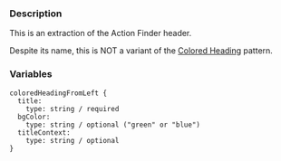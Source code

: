 ### Description
This is an extraction of the Action Finder header.

Despite its name, this is NOT a variant of the [Colored Heading](./?p=atoms-colored-heading) pattern.

### Variables
~~~
coloredHeadingFromLeft {
  title:
    type: string / required
  bgColor:
    type: string / optional ("green" or "blue")
  titleContext:
    type: string / optional
}
~~~

